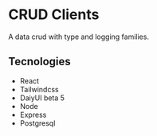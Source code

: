 # CRUD Clients

A data crud with type and logging families.

## Tecnologies

- React
- Tailwindcss
- DaiyUI beta 5
- Node
- Express
- Postgresql


